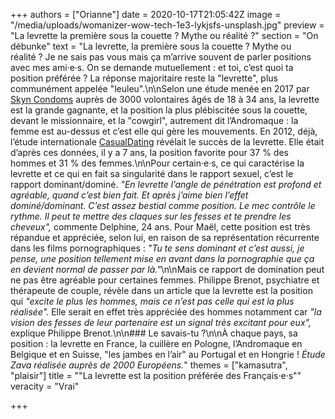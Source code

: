 +++
authors = ["Orianne"]
date = 2020-10-17T21:05:42Z
image = "/media/uploads/womanizer-wow-tech-1e3-lykjsfs-unsplash.jpg"
preview = "La levrette la première sous la couette&nbsp;? Mythe ou réalité&nbsp;?"
section = "On débunke"
text = "La levrette, la première sous la couette&nbsp;? Mythe ou réalité&nbsp;? Je ne sais pas vous mais ça m’arrive souvent de parler positions avec mes ami·e·s. On se demande mutuellement&nbsp;: et toi, c’est quoi ta position préférée&nbsp;? La réponse majoritaire reste la \"levrette\", plus communément appelée \"leuleu\".\n\nSelon une étude menée en 2017 par [Skyn Condoms](https://www.bustle.com/p/the-sex-positions-millennials-love-the-most-because-were-creatures-of-comfort-36069?utm_source=facebook&utm_medium=partnerships&utm_campaign=elitedaily) auprès de 3000 volontaires âgés de 18 à 34 ans, la levrette est la grande gagnante, et la position la plus plébiscitée sous la couette, devant le missionnaire, et la \"cowgirl\", autrement dit l’Andromaque&nbsp;: la femme est au-dessus et c’est elle qui gère les mouvements. En 2012, déjà, l’étude internationale [CasualDating](https://www.c-dating.fr/sites/c-date/files/attachements/CasualDating-FR_INTL_Study_2012_spring.pdf) révélait le succès de la levrette. Elle était d’après ces données, il y a 7 ans, la position favorite pour 37 % des hommes et 31 % des femmes.\n\nPour certain·e·s, ce qui caractérise la levrette et ce qui en fait sa singularité dans le rapport sexuel, c’est le rapport dominant/dominé. _\"En levrette l’angle de pénétration est profond et agréable, quand c’est bien fait. Et après j’aime bien l’effet dominé/dominant. C’est assez bestial comme position. Le mec contrôle le rythme. Il peut te mettre des claques sur les fesses et te prendre les cheveux\",_ commente Delphine, 24 ans. Pour Maël, cette position est très répandue et appréciée, selon lui, en raison de sa représentation récurrente dans les films pornographiques&nbsp;: _\"Tu te sens dominant et c’est aussi, je pense, une position tellement mise en avant dans la pornographie que ça en devient normal de passer par là.\"_\n\nMais ce rapport de domination peut ne pas être agréable pour certaines femmes. Philippe Brenot, psychiatre et thérapeute de couple, révèle dans un article que la levrette est la position qui _\"excite le plus les hommes, mais ce n’est pas celle qui est la plus réalisée\"._ Elle serait en effet très appréciée des hommes notamment car _\"la vision des fesses de leur partenaire est un signal très excitant pour eux\",_ explique Philippe Brenot.\n\n### Le savais-tu&nbsp;?\n\nÀ chaque pays, sa position&nbsp;: la levrette en France, la cuillère en Pologne, l’Andromaque en Belgique et en Suisse, \"les jambes en l’air\" au Portugal et en Hongrie&nbsp;! _Étude Zava réalisée auprès de 2000 Européens._"
themes = ["kamasutra", "plaisir"]
title = "\"La levrette est la position préférée des Français·e·s\""
veracity = "Vrai"

+++
